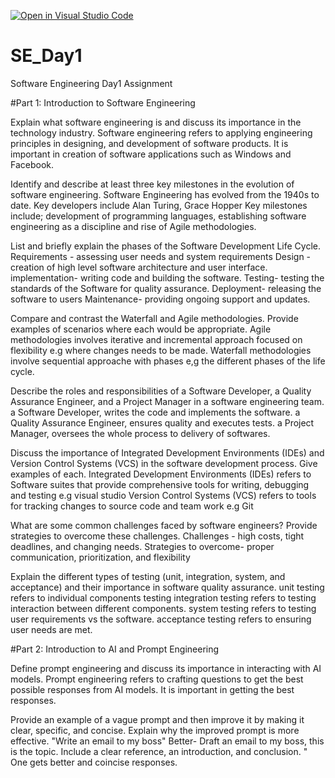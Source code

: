 [![Open in Visual Studio Code](https://classroom.github.com/assets/open-in-vscode-2e0aaae1b6195c2367325f4f02e2d04e9abb55f0b24a779b69b11b9e10269abc.svg)](https://classroom.github.com/online_ide?assignment_repo_id=15574799&assignment_repo_type=AssignmentRepo)
# SE_Day1
Software Engineering Day1 Assignment

#Part 1: Introduction to Software Engineering

Explain what software engineering is and discuss its importance in the technology industry.
Software engineering refers to applying engineering principles in designing, and development of software products.
It is important in creation of software applications such as Windows and Facebook. 

Identify and describe at least three key milestones in the evolution of software engineering.
Software Engineering has evolved from the 1940s to date. Key developers include Alan Turing, Grace Hopper
Key milestones include; development of programming languages, establishing software engineering as a discipline and rise of Agile methodologies.

List and briefly explain the phases of the Software Development Life Cycle.
Requirements - assessing user needs and system requirements
Design - creation of high level software architecture and user interface.
implementation- writing code and building the software.
Testing- testing the standards of the Software for quality assurance.
Deployment- releasing the software to users
Maintenance- providing ongoing support and updates.

Compare and contrast the Waterfall and Agile methodologies. Provide examples of scenarios where each would be appropriate.
Agile methodologies involves iterative and incremental approach focused on flexibility e.g where changes needs to be made.
Waterfall methodologies involve sequential approache with phases  e,g the different phases of the life cycle. 

Describe the roles and responsibilities of a Software Developer, a Quality Assurance Engineer, and a Project Manager in a software engineering team.
a Software Developer, writes the code and implements the software. 
a Quality Assurance Engineer, ensures quality and executes tests.
a Project Manager, oversees the whole process to delivery of softwares.

Discuss the importance of Integrated Development Environments (IDEs) and Version Control Systems (VCS) in the software development process. Give examples of each.
Integrated Development Environments (IDEs) refers to Software suites that provide comprehensive tools for writing, debugging and testing e.g visual studio
Version Control Systems (VCS) refers to tools for tracking changes to source code and team work e.g Git

What are some common challenges faced by software engineers? Provide strategies to overcome these challenges.
Challenges - high costs, tight deadlines, and changing needs.
Strategies to overcome- proper communication, prioritization, and flexibility 

Explain the different types of testing (unit, integration, system, and acceptance) and their importance in software quality assurance.
unit testing refers to individual components testing
integration testing refers to testing interaction between different components.
system testing refers to testing user requirements vs the software.
acceptance testing refers to ensuring user needs are met.

#Part 2: Introduction to AI and Prompt Engineering


Define prompt engineering and discuss its importance in interacting with AI models.
Prompt engineering refers to crafting questions to get the best possible responses from AI models.
It is important in getting the best responses.

Provide an example of a vague prompt and then improve it by making it clear, specific, and concise. Explain why the improved prompt is more effective.
"Write an email to my boss"
Better- Draft an email to my boss, this is the topic. Include a clear reference, an introduction, and conclusion. "
One gets better and coincise responses. 
